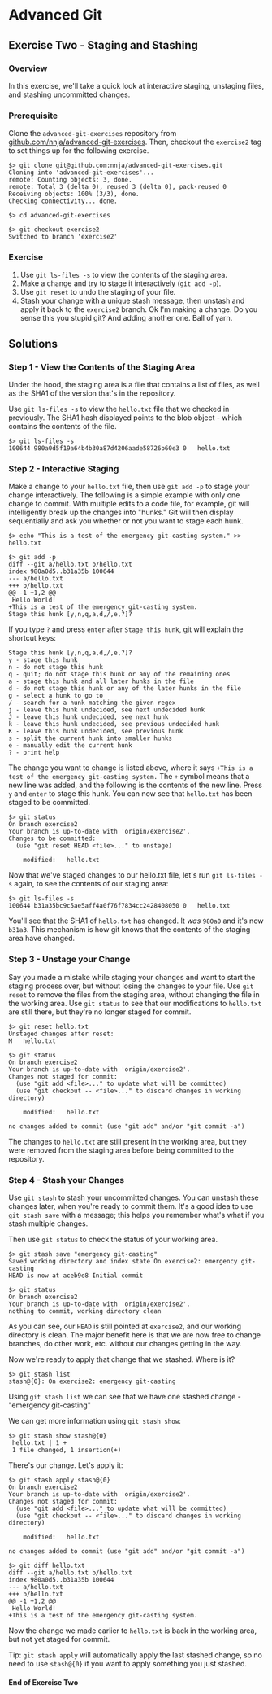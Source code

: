 # Advanced Git
## Exercise Two - Staging and Stashing

### Overview
In this exercise, we'll take a quick look at interactive staging, unstaging files, and stashing uncommitted changes.

### Prerequisite
Clone the `advanced-git-exercises` repository from [github.com/nnja/advanced-git-exercises](https://github.com/nnja/advanced-git-exercises).
Then, checkout the `exercise2` tag to set things up for the following exercise.

```
$> git clone git@github.com:nnja/advanced-git-exercises.git
Cloning into 'advanced-git-exercises'...
remote: Counting objects: 3, done.
remote: Total 3 (delta 0), reused 3 (delta 0), pack-reused 0
Receiving objects: 100% (3/3), done.
Checking connectivity... done.

$> cd advanced-git-exercises

$> git checkout exercise2
Switched to branch 'exercise2'
```

### Exercise
1. Use `git ls-files -s` to view the contents of the staging area.
2. Make a change and try to stage it interactively (`git add -p`).
3. Use `git reset` to undo the staging of your file.
4. Stash your change with a unique stash message, then unstash and apply it back to the `exercise2` branch.
Ok I'm making a change. Do you sense this you stupid git? And adding another one. Ball of yarn. 

## Solutions

### Step 1 - View the Contents of the Staging Area

Under the hood, the staging area is a file that contains a list of files, as well as the SHA1 of the version that's in the repository.

Use `git ls-files -s` to view the `hello.txt` file that we checked in previously. The SHA1 hash displayed points to the blob object - which contains the contents of the file.

```
$> git ls-files -s
100644 980a0d5f19a64b4b30a87d4206aade58726b60e3 0	hello.txt
```


### Step 2 - Interactive Staging
Make a change to your `hello.txt` file, then use `git add -p` to stage your change interactively. The following is a simple example with only one change to commit. With multiple edits to a code file, for example, git will intelligently break up the changes into "hunks." Git will then display sequentially and ask you whether or not you want to stage each hunk.

```
$> echo "This is a test of the emergency git-casting system." >> hello.txt

$> git add -p
diff --git a/hello.txt b/hello.txt
index 980a0d5..b31a35b 100644
--- a/hello.txt
+++ b/hello.txt
@@ -1 +1,2 @@
 Hello World!
+This is a test of the emergency git-casting system.
Stage this hunk [y,n,q,a,d,/,e,?]?
```
If you type `?` and press `enter` after `Stage this hunk`, git will explain the shortcut keys:

```
Stage this hunk [y,n,q,a,d,/,e,?]?
y - stage this hunk
n - do not stage this hunk
q - quit; do not stage this hunk or any of the remaining ones
a - stage this hunk and all later hunks in the file
d - do not stage this hunk or any of the later hunks in the file
g - select a hunk to go to
/ - search for a hunk matching the given regex
j - leave this hunk undecided, see next undecided hunk
J - leave this hunk undecided, see next hunk
k - leave this hunk undecided, see previous undecided hunk
K - leave this hunk undecided, see previous hunk
s - split the current hunk into smaller hunks
e - manually edit the current hunk
? - print help
```

The change you want to change is listed above, where it says `+This is a test of the emergency git-casting system.` The `+` symbol means that a new line was added, and the following is the contents of the new line. Press `y` and `enter` to stage this hunk. You can now see that `hello.txt` has been staged to be committed.

```
$> git status
On branch exercise2
Your branch is up-to-date with 'origin/exercise2'.
Changes to be committed:
  (use "git reset HEAD <file>..." to unstage)

	modified:   hello.txt
```

Now that we've staged changes to our hello.txt file, let's run `git ls-files -s` again, to see the contents of our staging area:

```
$> git ls-files -s
100644 b31a35bc9c5ae5aff4a0f76f7834cc2428408050 0	hello.txt
```

You'll see that the SHA1 of `hello.txt` has changed. It _was_ `980a0` and it's now `b31a3`.
This mechanism is how git knows that the contents of the staging area have changed.


### Step 3 - Unstage your Change
Say you made a mistake while staging your changes and want to start the staging process over, but without losing the changes to your file. Use `git reset` to remove the files from the staging area, without changing the file in the working area. Use `git status` to see that our modifications to `hello.txt` are still there, but they're no longer staged for commit.

```
$> git reset hello.txt
Unstaged changes after reset:
M	hello.txt

$> git status
On branch exercise2
Your branch is up-to-date with 'origin/exercise2'.
Changes not staged for commit:
  (use "git add <file>..." to update what will be committed)
  (use "git checkout -- <file>..." to discard changes in working directory)

	modified:   hello.txt

no changes added to commit (use "git add" and/or "git commit -a")
```

The changes to `hello.txt` are still present in the working area, but they were removed from the staging area before being committed to the repository.

### Step 4 - Stash your Changes
Use `git stash` to stash your uncommitted changes. You can unstash these changes later, when you're ready to commit them. It's a good idea to use `git stash save` with a message; this helps you remember what's what if you stash multiple changes.

Then use `git status` to check the status of your working area.

```
$> git stash save "emergency git-casting"
Saved working directory and index state On exercise2: emergency git-casting
HEAD is now at aceb9e8 Initial commit

$> git status
On branch exercise2
Your branch is up-to-date with 'origin/exercise2'.
nothing to commit, working directory clean
```

As you can see, our `HEAD` is still pointed at `exercise2`, and our working directory is clean. The major benefit here is that we are now free to change branches, do other work, etc. without our changes getting in the way.

Now we're ready to apply that change that we stashed. Where is it?

```
$> git stash list
stash@{0}: On exercise2: emergency git-casting
```

Using `git stash list` we can see that we have one stashed change - "emergency git-casting"

We can get more information using `git stash show`:

```
$> git stash show stash@{0}
 hello.txt | 1 +
 1 file changed, 1 insertion(+)
```

There's our change. Let's apply it:

```
$> git stash apply stash@{0}
On branch exercise2
Your branch is up-to-date with 'origin/exercise2'.
Changes not staged for commit:
  (use "git add <file>..." to update what will be committed)
  (use "git checkout -- <file>..." to discard changes in working directory)

	modified:   hello.txt

no changes added to commit (use "git add" and/or "git commit -a")

$> git diff hello.txt
diff --git a/hello.txt b/hello.txt
index 980a0d5..b31a35b 100644
--- a/hello.txt
+++ b/hello.txt
@@ -1 +1,2 @@
 Hello World!
+This is a test of the emergency git-casting system.
```

Now the change we made earlier to `hello.txt` is back in the working area, but not yet staged for commit.

Tip: `git stash apply` will automatically apply the last stashed change, so no need to use `stash@{0}` if you want to apply something you just stashed.

#### End of Exercise Two
